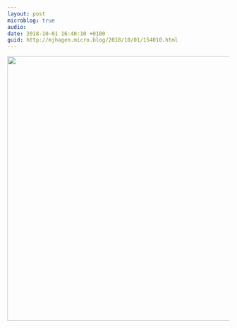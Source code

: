 ```yaml
---
layout: post
microblog: true
audio: 
date: 2018-10-01 16:40:10 +0100
guid: http://mjhagen.micro.blog/2018/10/01/154010.html
---
```



<img src="http://mjhagen.micro.blog/uploads/2018/b2135d60ed.jpg" width="600" height="600" />
